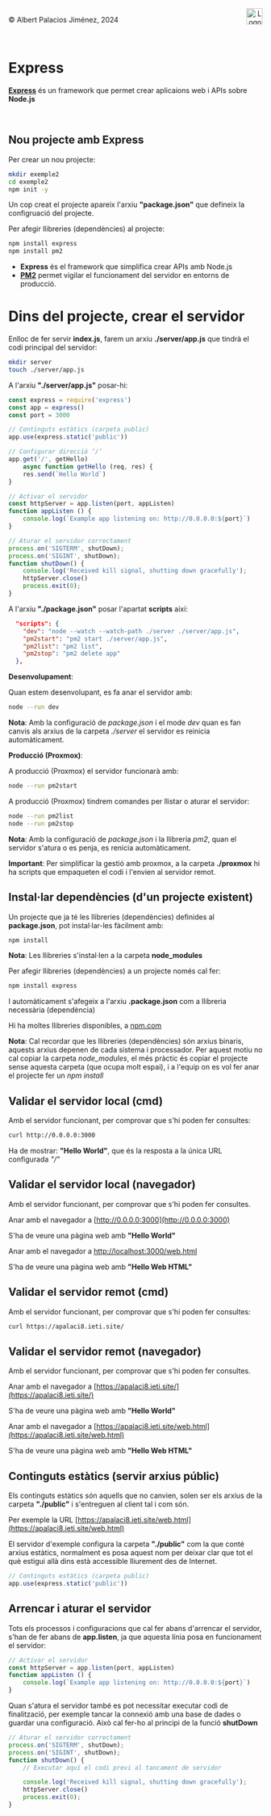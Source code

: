 <div style="display: flex; width: 100%;">
    <div style="flex: 1; padding: 0px;">
        <p>© Albert Palacios Jiménez, 2024</p>
    </div>
    <div style="flex: 1; padding: 0px; text-align: right;">
        <img src="./assets/ieti.png" height="32" alt="Logo de IETI" style="max-height: 32px;">
    </div>
</div>
<br/>

# Express

**[Express](https://expressjs.com/)** és un framework que permet crear aplicaions web i APIs sobre **Node.js**

<center><img src="./assets/logo-nodejs.png" style="max-width: 90%; max-height: 200px;" alt="">
<br/></center>
<br/>

## Nou projecte amb Express

Per crear un nou projecte:
```bash
mkdir exemple2
cd exemple2
npm init -y
```

Un cop creat el projecte apareix l'arxiu **"package.json"** que defineix la configruació del projecte.

Per afegir llibreries (dependències) al projecte:
```bash
npm install express
npm install pm2
```

- **Express** és el framework que simplifica crear APIs amb Node.js
- **[PM2](https://pm2.keymetrics.io/)** permet vigilar el funcionament del servidor en entorns de producció.

# Dins del projecte, crear el servidor

Enlloc de fer servir **index.js**, farem un arxiu **./server/app.js** que tindrà el codi principal del servidor:

```bash
mkdir server
touch ./server/app.js
```

A l'arxiu **"./server/app.js"** posar-hi:
```javascript
const express = require('express')
const app = express()
const port = 3000

// Continguts estàtics (carpeta public)
app.use(express.static('public'))

// Configurar direcció ‘/’ 
app.get('/', getHello)
    async function getHello (req, res) {
    res.send(`Hello World`)
}

// Activar el servidor
const httpServer = app.listen(port, appListen)
function appListen () {
    console.log(`Example app listening on: http://0.0.0.0:${port}`)
}

// Aturar el servidor correctament 
process.on('SIGTERM', shutDown);
process.on('SIGINT', shutDown);
function shutDown() {
    console.log('Received kill signal, shutting down gracefully');
    httpServer.close()
    process.exit(0);
}
```

A l'arxiu **"./package.json"** posar l'apartat **scripts** així:
```json
  "scripts": {
    "dev": "node --watch --watch-path ./server ./server/app.js",
    "pm2start": "pm2 start ./server/app.js",
    "pm2list": "pm2 list",
    "pm2stop": "pm2 delete app"
  },
```
**Desenvolupament**:

Quan estem desenvolupant, es fa anar el servidor amb:
```bash
node --run dev
```

**Nota**: Amb la configuració de *package.json* i el mode *dev* quan es fan canvis als arxius de la carpeta *./server* el servidor es reinicia automàticament.

**Producció (Proxmox)**:

A producció (Proxmox) el servidor funcionarà amb:
```bash
node --run pm2start
```

A producció (Proxmox) tindrem comandes per llistar o aturar el servidor:
```bash
node --run pm2list
node --run pm2stop
```

**Nota**: Amb la configuració de *package.json* i la llibreria *pm2*, quan el servidor s'atura o es penja, es renicia automàticament.

**Important**: Per simplificar la gestió amb proxmox, a la carpeta **./proxmox** hi ha scripts que empaqueten el codi i l'envien al servidor remot.

## Instal·lar dependències (d'un projecte existent)

Un projecte que ja té les llibreries (dependències) definides al **package.json**, pot instal·lar-les fàcilment amb:

```bash
npm install
```

**Nota**: Les llibreries s'instal·len a la carpeta **node_modules**

Per afegir llibreries (dependències) a un projecte només cal fer:
```bash
npm install express
```

I automàticament s'afegeix a l'arxiu **.package.json** com a llibreria necessària (dependència)

Hi ha moltes llibreries disponibles, a [npm.com](https://www.npmjs.com/)

**Nota**: Cal recordar que les llibreries (dependències) són arxius binaris, aquests arxius depenen de cada sistema i processador. Per aquest motiu no cal copiar la carpeta *node_modules*, el més pràctic és copiar el projecte sense aquesta carpeta (que ocupa molt espai), i a l'equip on es vol fer anar el projecte fer un *npm install*

## Validar el servidor local (cmd)

Amb el servidor funcionant, per comprovar que s'hi poden fer consultes:
```bash
curl http://0.0.0.0:3000
```

Ha de mostrar: **"Hello World"**, que és la resposta a la única URL configurada *"/"*

## Validar el servidor local (navegador)

Amb el servidor funcionant, per comprovar que s'hi poden fer consultes. 

Anar amb el navegador a [http://0.0.0.0:3000](http://0.0.0.0:3000)

S'ha de veure una pàgina web amb **"Hello World"**

Anar amb el navegador a [http://localhost:3000/web.html](http://localhost:3000/web.html)

S'ha de veure una pàgina web amb
**"Hello Web HTML"**

## Validar el servidor remot (cmd)

Amb el servidor funcionant, per comprovar que s'hi poden fer consultes:
```bash
curl https://apalaci8.ieti.site/
```

## Validar el servidor remot (navegador)

Amb el servidor funcionant, per comprovar que s'hi poden fer consultes. 

Anar amb el navegador a [https://apalaci8.ieti.site/](https://apalaci8.ieti.site/)

S'ha de veure una pàgina web amb **"Hello World"**

Anar amb el navegador a [https://apalaci8.ieti.site/web.html](https://apalaci8.ieti.site/web.html)

S'ha de veure una pàgina web amb
**"Hello Web HTML"**

## Continguts estàtics (servir arxius públic)

Els continguts estàtics són aquells que no canvien, solen ser els arxius de la carpeta **"./public"** i s'entreguen al client tal i com són.

Per exemple la URL [https://apalaci8.ieti.site/web.html](https://apalaci8.ieti.site/web.html)

El servidor d'exemple configura la carpeta **"./public"** com la que conté arxius estàtics, normalment es posa aquest nom per deixar clar que tot el què estigui allà dins està accessible lliurement des de Internet.

```javascript
// Continguts estàtics (carpeta public)
app.use(express.static('public'))
```

## Arrencar i aturar el servidor

Tots els processos i configuracions que cal fer abans d'arrencar el servidor, s'han de fer abans de **app.listen**, ja que aquesta línia posa en funcionament el servidor:

```javascript
// Activar el servidor
const httpServer = app.listen(port, appListen)
function appListen () {
    console.log(`Example app listening on: http://0.0.0.0:${port}`)
}
```

Quan s'atura el servidor també es pot necessitar executar codi de finalització, per exemple tancar la connexió amb una base de dades o guardar una configuració. Això cal fer-ho al principi de la funció **shutDown**

```javascript
// Aturar el servidor correctament 
process.on('SIGTERM', shutDown);
process.on('SIGINT', shutDown);
function shutDown() {
    // Executar aquí el codi previ al tancament de servidor

    console.log('Received kill signal, shutting down gracefully');
    httpServer.close()
    process.exit(0);
}
```